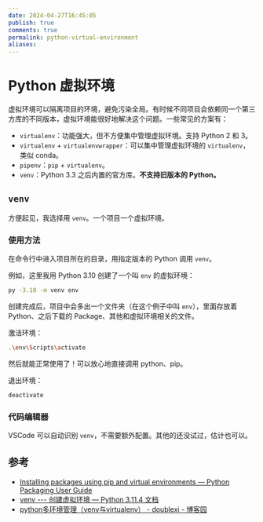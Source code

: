 ```yaml
---
date: 2024-04-27T16:45:05
publish: true
comments: true
permalink: python-virtual-environment
aliases:
---
```


# Python 虚拟环境

虚拟环境可以隔离项目的环境，避免污染全局。有时候不同项目会依赖同一个第三方库的不同版本，虚拟环境能很好地解决这个问题。一些常见的方案有：

- `virtualenv`：功能强大，但不方便集中管理虚拟环境。支持 Python 2 和 3。
- `virtualenv` + `virtualenvwrapper`：可以集中管理虚拟环境的 `virtualenv`，类似 conda。
- `pipenv`：`pip` + `virtualenv`。
- `venv`：Python 3.3 之后内置的官方库。**不支持旧版本的 Python。**

## `venv`

方便起见，我选择用 `venv`。一个项目一个虚拟环境。

### 使用方法

在命令行中进入项目所在的目录，用指定版本的 Python 调用 `venv`。

例如，这里我用 Python 3.10 创建了一个叫 `env` 的虚拟环境：

``` bash
py -3.10 -m venv env
```

创建完成后，项目中会多出一个文件夹（在这个例子中叫 `env`），里面存放着 Python、之后下载的 Package、其他和虚拟环境相关的文件。

激活环境：

``` bash
.\env\Scripts\activate
```

然后就能正常使用了！可以放心地直接调用 python、pip。

退出环境：

``` bash
deactivate
```

### 代码编辑器

VSCode 可以自动识别 `venv`，不需要额外配置。其他的还没试过，估计也可以。

## 参考

- [Installing packages using pip and virtual environments — Python Packaging User Guide](https://packaging.python.org/en/latest/guides/installing-using-pip-and-virtual-environments/#creating-a-virtual-environment)
- [venv --- 创建虚拟环境 — Python 3.11.4 文档](https://docs.python.org/zh-cn/3/library/venv.html)
- [python多环境管理（venv与virtualenv） - doublexi - 博客园](https://www.cnblogs.com/doublexi/p/15783355.html)
